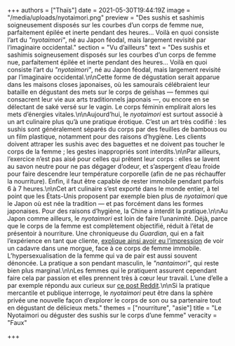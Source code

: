 +++
authors = ["Thaïs"]
date = 2021-05-30T19:44:19Z
image = "/media/uploads/nyotaimori.png"
preview = "Des sushis et sashimis soigneusement disposés sur les courbes d’un corps de femme nue, parfaitement épilée et inerte pendant des heures... Voilà en quoi consiste l’art du _\"nyotaimori\"_, né au Japon féodal, mais largement revisité par l’imaginaire occidental."
section = "Vu d’ailleurs"
text = "Des sushis et sashimis soigneusement disposés sur les courbes d’un corps de femme nue, parfaitement épilée et inerte pendant des heures... Voilà en quoi consiste l’art du _\"nyotaimori\"_, né au Japon féodal, mais largement revisité par l’imaginaire occidental.\n\nCette forme de dégustation serait apparue dans les maisons closes japonaises, où les samouraïs célébraient leur bataille en dégustant des mets sur le corps de geïshas&nbsp;&mdash;&nbsp;femmes qui consacrent leur vie aux arts traditionnels japonais&nbsp;&mdash;, ou encore en se délectant de saké versé sur le vagin. Le corps féminin emplirait alors les mets d’énergies vitales.\n\nAujourd’hui, le _nyotaimori_ est surtout associé à un art culinaire plus qu’à une pratique érotique. C’est un art très codifié&nbsp;: les sushis sont généralement séparés du corps par des feuilles de bambous ou un film plastique, notamment pour des raisons d’hygiène. Les clients doivent attraper les sushis avec des baguettes et ne doivent pas toucher le corps de la femme&nbsp;; les gestes inappropriés sont interdits.\n\nPar ailleurs, l’exercice n’est pas aisé pour celles qui prêtent leur corps&nbsp;: elles se lavent au savon neutre pour ne pas dégager d’odeur, et s’aspergent d’eau froide pour faire descendre leur température corporelle (afin de ne pas réchauffer la nourriture). Enfin, il faut être capable de rester immobile pendant parfois 6 à 7 heures.\n\nCet art culinaire s’est exporté dans le monde entier, à tel point que les États-Unis proposent par exemple bien plus de _nyotaimori_ que le Japon où est née la tradition&nbsp;&mdash;&nbsp;et pas forcément dans les formes japonaises. Pour des raisons d’hygiène, la Chine a interdit la pratique.\n\nAu Japon comme ailleurs, le _nyotaimori_ est loin de faire l’unanimité. Déjà, parce que le corps de la femme est complètement objectifié, réduit à l’état de présentoir à nourriture. Une chroniqueuse du _Guardian_, qui en a fait l’expérience en tant que cliente, [explique ainsi avoir eu l’impression](https://www.theguardian.com/lifeandstyle/2010/feb/12/nyotaimori-eating-sushi-naked-woman) de voir un cadavre dans une morgue, face à ce corps de femme immobile. L’hypersexualisation de la femme qui va de pair est aussi souvent dénoncée. La pratique a son pendant masculin, le _\"nantaimori\"_, qui reste bien plus marginal.\n\nLes femmes qui le pratiquent assurent cependant faire cela par passion et elles prennent très à cœur leur travail. L’une d’elle a par exemple répondu aux curieux sur [ce post Reddit](https://www.reddit.com/r/IAmA/comments/o0zpl/iama_body_sushi_model_nyotaimori_ama_about_being/).\n\nSi la pratique mercantile et publique interroge, le _nyotaimori_ peut être dans la sphère privée une nouvelle façon d’explorer le corps de son ou sa partenaire tout en dégustant de délicieux mets."
themes = ["nourriture", "asie"]
title = "Le Nyotaimori ou déguster des sushis sur le corps d’une femme"
veracity = "Faux"

+++
